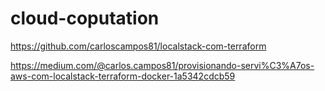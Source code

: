 # cloud-coputation

https://github.com/carloscampos81/localstack-com-terraform

https://medium.com/@carlos.campos81/provisionando-servi%C3%A7os-aws-com-localstack-terraform-docker-1a5342cdcb59